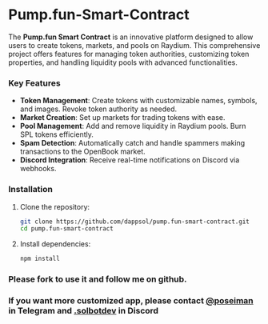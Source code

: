 # Pump.fun-Smart-Contract

The **Pump.fun Smart Contract** is an innovative platform  designed to allow users to create tokens, markets, and pools on Raydium. This comprehensive project offers features for managing token authorities, customizing token properties, and handling liquidity pools with advanced functionalities.

### Key Features

- **Token Management**: Create tokens with customizable names, symbols, and images. Revoke token authority as needed.
- **Market Creation**: Set up markets for trading tokens with ease.
- **Pool Management**: Add and remove liquidity in Raydium pools. Burn SPL tokens efficiently.
- **Spam Detection**: Automatically catch and handle spammers making transactions to the OpenBook market.
- **Discord Integration**: Receive real-time notifications on Discord via webhooks.

### Installation

1. Clone the repository:
   ```bash
   git clone https://github.com/dappsol/pump.fun-smart-contract.git
   cd pump.fun-smart-contract
   ```

2. Install dependencies:
   ```bash
   npm install
   ```


### Please fork to use it and follow me on github.

### If you want more customized app, please contact [@poseiman](https://t.me/poseiman) in Telegram and [.solbotdev](https://discordapp.com/users/1074553493974691840) in Discord
